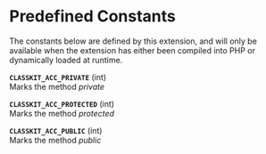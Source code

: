 Predefined Constants
====================

The constants below are defined by this extension, and will only be
available when the extension has either been compiled into PHP or
dynamically loaded at runtime.

**`CLASSKIT_ACC_PRIVATE`** (<span class="type">int</span>)  
<span class="simpara"> Marks the method *private* </span>

**`CLASSKIT_ACC_PROTECTED`** (<span class="type">int</span>)  
<span class="simpara"> Marks the method *protected* </span>

**`CLASSKIT_ACC_PUBLIC`** (<span class="type">int</span>)  
<span class="simpara"> Marks the method *public* </span>

